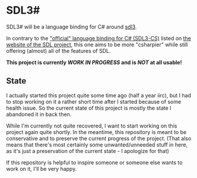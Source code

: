 # SDL3\#

SDL3# will be a language binding for C# around [sdl3](https://www.libsdl.org/).

In contrary to the ["official" language binding for C# (SDL3-CS)](https://github.com/flibitijibibo/SDL3-CS) listed on [the website of the SDL project](https://www.libsdl.org/languages.php), this one aims to be more "csharpier" while still offering (almost) all of the features of SDL.

**This project is currently *WORK IN PROGRESS* and is *NOT* at all usable!**

## State

I actually started this project quite some time ago (half a year iirc), but I had to stop working on it a rather short time after I started because of some health issue. So the current state of this project is mostly the state I abandoned it in back then.

While I'm currently not quite recovered, I want to start working on this project again quite shortly. In the meantime, this repository is meant to be conservative and to preserve the current progress of the project.
(That also means that there's most certainly some unwanted/unneeded stuff in here, as it's just a preservation of the current state - I apologize for that)

If this repository is helpful to inspire someone or someone else wants to work on it, I'll be very happy.
